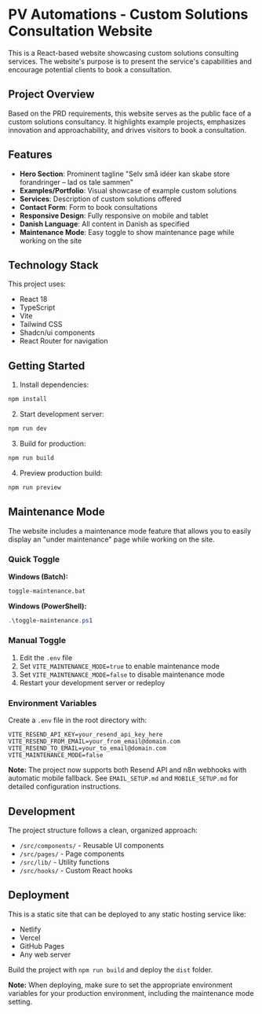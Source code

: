 # PV Automations - Custom Solutions Consultation Website

This is a React-based website showcasing custom solutions consulting services. The website's purpose is to present the service's capabilities and encourage potential clients to book a consultation.

## Project Overview

Based on the PRD requirements, this website serves as the public face of a custom solutions consultancy. It highlights example projects, emphasizes innovation and approachability, and drives visitors to book a consultation.

## Features

- **Hero Section**: Prominent tagline "Selv små idéer kan skabe store forandringer – lad os tale sammen"
- **Examples/Portfolio**: Visual showcase of example custom solutions
- **Services**: Description of custom solutions offered
- **Contact Form**: Form to book consultations
- **Responsive Design**: Fully responsive on mobile and tablet
- **Danish Language**: All content in Danish as specified
- **Maintenance Mode**: Easy toggle to show maintenance page while working on the site

## Technology Stack

This project uses:
- React 18
- TypeScript
- Vite
- Tailwind CSS
- Shadcn/ui components
- React Router for navigation

## Getting Started

1. Install dependencies:
```bash
npm install
```

2. Start development server:
```bash
npm run dev
```

3. Build for production:
```bash
npm run build
```

4. Preview production build:
```bash
npm run preview
```

## Maintenance Mode

The website includes a maintenance mode feature that allows you to easily display an "under maintenance" page while working on the site.

### Quick Toggle

**Windows (Batch):**
```bash
toggle-maintenance.bat
```

**Windows (PowerShell):**
```powershell
.\toggle-maintenance.ps1
```

### Manual Toggle

1. Edit the `.env` file
2. Set `VITE_MAINTENANCE_MODE=true` to enable maintenance mode
3. Set `VITE_MAINTENANCE_MODE=false` to disable maintenance mode
4. Restart your development server or redeploy

### Environment Variables

Create a `.env` file in the root directory with:
```env
VITE_RESEND_API_KEY=your_resend_api_key_here
VITE_RESEND_FROM_EMAIL=your_from_email@domain.com
VITE_RESEND_TO_EMAIL=your_to_email@domain.com
VITE_MAINTENANCE_MODE=false
```

**Note:** The project now supports both Resend API and n8n webhooks with automatic mobile fallback. See `EMAIL_SETUP.md` and `MOBILE_SETUP.md` for detailed configuration instructions.

## Development

The project structure follows a clean, organized approach:
- `/src/components/` - Reusable UI components
- `/src/pages/` - Page components
- `/src/lib/` - Utility functions
- `/src/hooks/` - Custom React hooks

## Deployment

This is a static site that can be deployed to any static hosting service like:
- Netlify
- Vercel
- GitHub Pages
- Any web server

Build the project with `npm run build` and deploy the `dist` folder.

**Note:** When deploying, make sure to set the appropriate environment variables for your production environment, including the maintenance mode setting.

